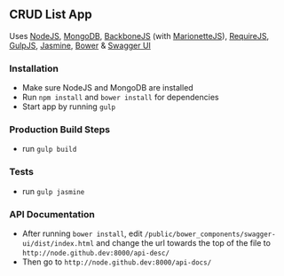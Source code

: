 ## CRUD List App

Uses [NodeJS](http://nodejs.org/), [MongoDB](http://www.mongodb.org/), [BackboneJS](http://backbonejs.org/) (with [MarionetteJS](http://marionettejs.com/)), [RequireJS](http://requirejs.org/), [GulpJS](http://gulpjs.com/), [Jasmine](http://pivotal.github.io/jasmine/), [Bower](http://bower.io/) & [Swagger UI](https://github.com/wordnik/swagger-ui)

### Installation

* Make sure NodeJS and MongoDB are installed
* Run `npm install` and `bower install` for dependencies
* Start app by running `gulp`

### Production Build Steps

* run `gulp build`

### Tests

* run `gulp jasmine`

### API Documentation

* After running `bower install`, edit `/public/bower_components/swagger-ui/dist/index.html` and change the url towards the top of the file to `http://node.github.dev:8000/api-desc/`
* Then go to `http://node.github.dev:8000/api-docs/`